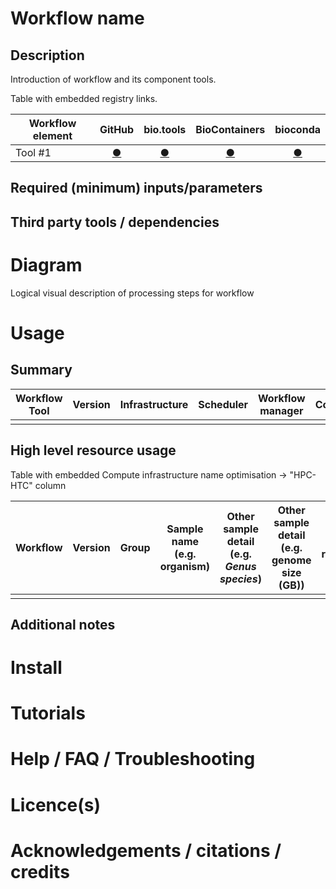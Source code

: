 Workflow name
===========

## Description

Introduction of workflow and its component tools.

Table with embedded registry links.

| Workflow element | GitHub | bio.tools | BioContainers | bioconda |
|-------------|:--------:|:--------:|:--------:|:--------:|
|Tool #1 |[&#9679;]()|[&#9679;]()|[&#9679;]()|[&#9679;]()|

## Required (minimum) inputs/parameters

## Third party tools / dependencies

# Diagram

Logical visual description of processing steps for workflow

# Usage

## Summary

| Workflow Tool | Version | Infrastructure | Scheduler | Workflow manager | Container | Install method |
|---------------|---------|-----------|-----------|------------------|-----------|----------------|
|||||||

## High level resource usage

Table with embedded Compute infrastructure name optimisation -> "HPC-HTC" column

| Workflow | Version | Group | Sample name (e.g. organism) | Other sample detail (e.g. *Genus species*) | Other sample detail (e.g. genome size (GB)) | Hours required | Cores | Peak RAM in GB (requested) | Drive (GB) | HPC-HTC | Month-Year |
|---------|---------|-------|---------------|---------------|------------------|----------------|-------|----------------------------|---------------|---------|------------|
|||||||||||||

## Additional notes

# Install

# Tutorials 

# Help / FAQ / Troubleshooting

# Licence(s)

# Acknowledgements / citations / credits
